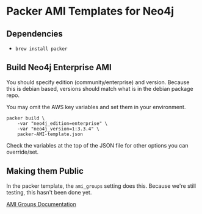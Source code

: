 # Packer AMI Templates for Neo4j

## Dependencies

* `brew install packer`

## Build Neo4j Enterprise AMI

You should specify edition (community/enterprise) and version.  Because this is debian based,
versions should match what is in the debian package repo.

You may omit the AWS key variables and set them in your environment.

```
packer build \
    -var "neo4j_edition=enterprise" \
    -var "neo4j_version=1:3.3.4" \
    packer-AMI-template.json
```

Check the variables at the top of the JSON file for other options you can override/set.

## Making them Public

In the packer template, the `ami_groups` setting does this.  Because we're still testing, this hasn't been done yet.

[AMI Groups Documentation](https://www.packer.io/docs/builders/amazon-ebs.html#ami_groups)